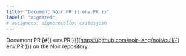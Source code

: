 ```yaml
---
title: "Document Noir PR {{ env.PR }}"
labels: "migrated"
# assignees: signorecello, critesjosh
---
```


Document PR [#{{ env.PR }}](https://github.com/noir-lang/noir/pull/{{ env.PR }}) on the Noir repository.
